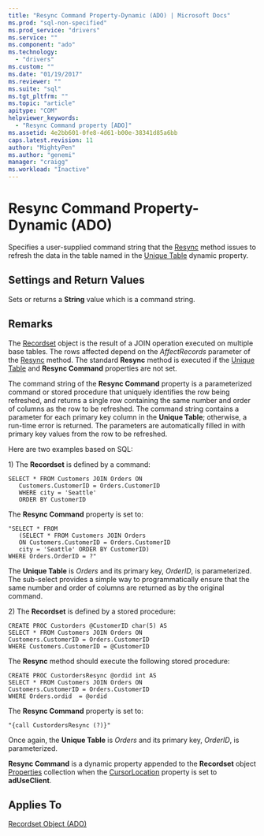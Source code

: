 ```yaml
---
title: "Resync Command Property-Dynamic (ADO) | Microsoft Docs"
ms.prod: "sql-non-specified"
ms.prod_service: "drivers"
ms.service: ""
ms.component: "ado"
ms.technology:
  - "drivers"
ms.custom: ""
ms.date: "01/19/2017"
ms.reviewer: ""
ms.suite: "sql"
ms.tgt_pltfrm: ""
ms.topic: "article"
apitype: "COM"
helpviewer_keywords: 
  - "Resync Command property [ADO]"
ms.assetid: 4e2bb601-0fe8-4d61-b00e-38341d85a6bb
caps.latest.revision: 11
author: "MightyPen"
ms.author: "genemi"
manager: "craigg"
ms.workload: "Inactive"
---
```

# Resync Command Property-Dynamic (ADO)
Specifies a user-supplied command string that the [Resync](../../../ado/reference/ado-api/resync-method.md) method issues to refresh the data in the table named in the [Unique Table](../../../ado/reference/ado-api/unique-table-unique-schema-unique-catalog-properties-dynamic-ado.md) dynamic property.  
  
## Settings and Return Values  
 Sets or returns a **String** value which is a command string.  
  
## Remarks  
 The [Recordset](../../../ado/reference/ado-api/recordset-object-ado.md) object is the result of a JOIN operation executed on multiple base tables. The rows affected depend on the *AffectRecords* parameter of the [Resync](../../../ado/reference/ado-api/resync-method.md) method. The standard **Resync** method is executed if the [Unique Table](../../../ado/reference/ado-api/unique-table-unique-schema-unique-catalog-properties-dynamic-ado.md) and **Resync Command** properties are not set.  
  
 The command string of the **Resync Command** property is a parameterized command or stored procedure that uniquely identifies the row being refreshed, and returns a single row containing the same number and order of columns as the row to be refreshed. The command string contains a parameter for each primary key column in the **Unique Table**; otherwise, a run-time error is returned. The parameters are automatically filled in with primary key values from the row to be refreshed.  
  
 Here are two examples based on SQL:  
  
 1\) The **Recordset** is defined by a command:  
  
```  
SELECT * FROM Customers JOIN Orders ON   
   Customers.CustomerID = Orders.CustomerID  
   WHERE city = 'Seattle'  
   ORDER BY CustomerID  
```  
  
 The **Resync Command** property is set to:  
  
```  
"SELECT * FROM   
   (SELECT * FROM Customers JOIN Orders   
   ON Customers.CustomerID = Orders.CustomerID  
   city = 'Seattle' ORDER BY CustomerID)  
WHERE Orders.OrderID = ?"  
```  
  
 The **Unique Table** is *Orders* and its primary key, *OrderID*, is parameterized. The sub-select provides a simple way to programmatically ensure that the same number and order of columns are returned as by the original command.  
  
 2\) The **Recordset** is defined by a stored procedure:  
  
```  
CREATE PROC Custorders @CustomerID char(5) AS   
SELECT * FROM Customers JOIN Orders ON   
Customers.CustomerID = Orders.CustomerID   
WHERE Customers.CustomerID = @CustomerID  
```  
  
 The **Resync** method should execute the following stored procedure:  
  
```  
CREATE PROC CustordersResync @ordid int AS   
SELECT * FROM Customers JOIN Orders ON   
Customers.CustomerID = Orders.CustomerID  
WHERE Orders.ordid  = @ordid  
```  
  
 The **Resync Command** property is set to:  
  
```  
"{call CustordersResync (?)}"  
```  
  
 Once again, the **Unique Table** is *Orders* and its primary key, *OrderID*, is parameterized.  
  
 **Resync Command** is a dynamic property appended to the **Recordset** object [Properties](../../../ado/reference/ado-api/properties-collection-ado.md) collection when the [CursorLocation](../../../ado/reference/ado-api/cursorlocation-property-ado.md) property is set to **adUseClient**.  
  
## Applies To  
 [Recordset Object (ADO)](../../../ado/reference/ado-api/recordset-object-ado.md)
